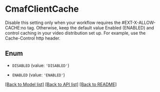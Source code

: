 # CmafClientCache

Disable this setting only when your workflow requires the #EXT-X-ALLOW-CACHE:no tag. Otherwise, keep the default value Enabled (ENABLED) and control caching in your video distribution set up. For example, use the Cache-Control http header.

## Enum

* `DISABLED` (value: `'DISABLED'`)

* `ENABLED` (value: `'ENABLED'`)

[[Back to Model list]](../README.md#documentation-for-models) [[Back to API list]](../README.md#documentation-for-api-endpoints) [[Back to README]](../README.md)


